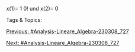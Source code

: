 x(1)= 
1
0!
und x(2)= 
0

   Tags & Topics:
   

[Previous: #Analysis-Lineare_Algebra-230308_727](Analysis-Lineare_Algebra-230308_727.md)

[Next: #Analysis-Lineare_Algebra-230308_727](Analysis-Lineare_Algebra-230308_727.md)
